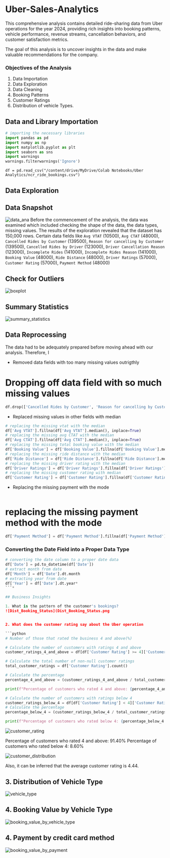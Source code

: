 # Uber-Sales-Analytics
This comprehensive analysis contains detailed ride-sharing data from Uber operations for the year 2024, providing rich insights into booking patterns, vehicle performance, revenue streams, 
cancellation behaviors, and customer satisfaction metrics.

The goal of this analysis is to uncover insights in the data and make valuable recommendations for the company.

### Objectives of the Analysis
1. Data Importation
2. Data Exploration
3. Data Cleaning
4. Booking Patterns
5. Customer Ratings
6. Distribution of vehicle Types.

## Data and Library Importation
```python
# importing the necessary libraries
import pandas as pd
import numpy as np
import matplotlib.pyplot as plt
import seaborn as sns
import warnings
warnings.filterwarnings('Ignore')
```

```
df = pd.read_csv("/content/drive/MyDrive/Colab Notebooks/Uber Analytics/ncr_ride_bookings.csv")
```

## Data Exploration
## Data Snapshot
![data_ana](data_ana.PNG)
Before the commencement of the analysis, the data was examined which included checking the shape of the data, the data types, missing values. The results of the exploration revealed
that the dataset has 150,000 rows. Certain data fields like `Avg VTAT` (10500), `Avg CTAT` (48000), `Cancelled Rides by Customer` (139500), `Reason for cancelling by Customer` (139500),
`Cancelled Rides by Driver` (123000), `Driver Cancellation Reason` (123000), `Incomplete Rides` (141000), `Incomplete Rides Reason` (141000), `Booking Value` (48000), `Ride Distance` (48000),
`Driver Ratings` (57000), `Customer Rating` (57000), `Payment Method` (48000)

## Check for Outliers
![boxplot](boxplot.png)

## Summary Statistics
![summary_statistics](summary_statistics.PNG)






## Data Reprocessing
The data had to be adequately prepared before moving ahead with our analysis. Therefore, I 
* Removed data fields with too many missing values outrigthly
  
 # Dropping off data field with so much missing values
```python
df.drop(['Cancelled Rides by Customer', 'Reason for cancelling by Customer', 'Cancelled Rides by Driver', 'Driver Cancellation Reason', 'Incomplete Rides', 'Incomplete Rides Reason'], axis=1, inplace=True)
  ```

* Replaced missing values in other fields with median

```python
# replacing the missing vtat with the median
df['Avg VTAT'].fillna(df['Avg VTAT'].median(), inplace=True)
# replacing the missing avg CTAT with the median
df['Avg CTAT'].fillna(df['Avg CTAT'].median(), inplace=True)
# replacing the missing total booking value with the median
df['Booking Value'] = df['Booking Value'].fillna(df['Booking Value'].median())
# replacing the missing ride distance with the median
df['Ride Distance'] = df['Ride Distance'].fillna(df['Ride Distance'].median())
# replacing the missing driver rating with the median
df['Driver Ratings'] = df['Driver Ratings'].fillna(df['Driver Ratings'].median())
# replacing the missing customer rating with median
df['Customer Rating'] = df['Customer Rating'].fillna(df['Customer Rating'].median())
```

* Replacing the missing payment with the mode
  ```python
# replacing the missing payment method with the mode
```python
df['Payment Method'] = df['Payment Method'].fillna(df['Payment Method'].mode()[0])
  ```

### Converting the Date Field into a Proper Data Type

```python
# converting the date column to a proper date data
df['Date'] = pd.to_datetime(df['Date'])
# extract month from date
df['Month'] = df['Date'].dt.month
# extracting year from date
df['Year'] = df['Date'].dt.year*
```*

## Business Insights

1. What is the pattern of the customer's bookings?
![Dist_Booking_Status](Dist_Booking_Status.png


2. What does the customer rating say about the Uber operation

```python
# Number of those that rated the business 4 and above(%)

# Calculate the number of customers with ratings 4 and above
customer_ratings_4_and_above = df[df['Customer Rating'] >= 4]['Customer Rating'].count()

# Calculate the total number of non-null customer ratings
total_customer_ratings = df['Customer Rating'].count()

# Calculate the percentage
percentage_4_and_above = (customer_ratings_4_and_above / total_customer_ratings) * 100

print(f"Percentage of customers who rated 4 and above: {percentage_4_and_above:.2f}%")

# Calculate the number of customers with ratings below 4
customer_ratings_below_4 = df[df['Customer Rating'] < 4]['Customer Rating'].count()
# Calculate the percentage
percentage_below_4 = (customer_ratings_below_4 / total_customer_ratings) * 100

print(f"Percentage of customers who rated below 4: {percentage_below_4:.2f}%")
```


![customer_rating](customer_rating.png)


Percentage of customers who rated 4 and above: 91.40%
Percentage of customers who rated below 4: 8.60%

![customer_distribution](customer_distribution.PNG)

Also, it can be inferred that the average customer rating is 4.44.

## 3. Distribution of Vehicle Type
![vehicle_type](vehicle_type.png)

## 4. Booking Value by Vehicle Type
![booking_value_by_vehicle_type](booking_value_by_vehicle_type.png)

## 4. Payment by credit card method
![booking_value_by_payment](booking_value_by_payment.png)
